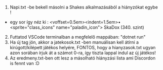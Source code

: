 1. Napi.txt -be bekell másolni a Shakes alkalmazásából a hiányzókat egybe !
  - egy sor így néz ki : <voffset=0.5em><indent=1.5em>• <sprite="class_icons" name="paladin_icon"> SkaDox (340. szint)</indent></voffset>

2. Futtatod VSCode terminalban a megfelelő mappában: "dotnet run"
3. Ha új tag jön, akkor a jatekosok.txt -ben manuálisan kell átírni a kirúgott/kilépett játékos helyére, FONTOS, hogy a hianyzasok.txt ugyan azon sorában írjuk át a számot 0-ra, így tiszta lappal indul az új játékos!
4. Az eredmeny.txt-ben ott lesz a másolható hiányzási lista ami Discordon is fennt van :D
